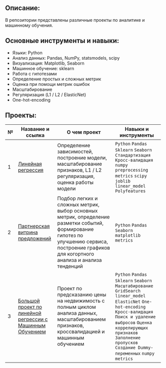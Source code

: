 ## Описание:
В репозитории представлены различные проекты по аналитике и машинному обучения.

## Основные инструменты и навыки:
- Языки: Python
- Анализ данных: Pandas, NumPy, statsmodels, scipy
- Визуализация: Matplotlib,  Seaborn
- Машинное обучение: sklearn
- Работа с гипотезами
- Определение простых и сложных метрик
- Оценка при помощи метрик ошибок
- Масштабирование
- Регуляризация (L1 / L2 / ElasticNet)
- One-hot-encoding


## Проекты:
| №| Название и ссылка | О чем проект                                                     | Навыки и инструменты           |  
|-----------|-------------------|------------------------------------------------------------------|-----------------------------------|
|1              |[Линейная регрессия](Linear_Regression/)|Определение зависимостей, построение модели, масштабирование признаков, L1 / L2 регуляризация, оценка работы модели|`Python` `Pandas` `Sklearn` `Seaborn` `Стандартизация` `Кросс-валидация` `numpy` `preprocessing` `metrics` `scipy` `joblib` `linear_model` `Polyfeatures`|
|2              |[Партнерская витрина предложений](affilateshowcase/)|Подбор легких и сложных метрик, выбор основных метрик, определение разметки событий, формирование гипотез по улучшению сервиса, построение графиков для когортного анализа и анализа тенденций|`Python` `Pandas` `Seaborn` `matplotlib` `metrics`|
|3              |[Большой проект по линейной регрессии с Машинным Обучением](Linear_Regression_Big_Project/)|Проект по предсказанию цены на недвижимость с полным циклом анализа данных, масштабированием признаков, кроссвалидацией и машинным обучением|`Python` `Pandas` `Sklearn` `Seaborn` `Масштабирование` `GridSearch` `linear_model` `ElasticNet` `One-hot-encoding` `Кросс-валидация` `Поиск и удаление выбросов` `Оценка коррелирующих признаков` `Заполнение пропусков` `Создание Dummy-переменных` `numpy` `metrics`|

